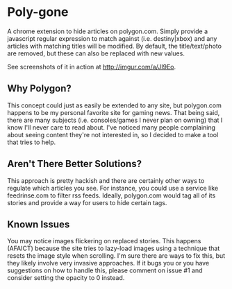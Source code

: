 Poly-gone
=========
A chrome extension to hide articles on polygon.com. Simply provide a javascript regular expression to match against (i.e. destiny|xbox) and any articles with matching titles will be modified. By default, the title/text/photo are removed, but these can also be replaced with new values.

See screenshots of it in action at http://imgur.com/a/JI9Eo.

Why Polygon?
------------
This concept could just as easily be extended to any site, but polygon.com happens to be my personal favorite site for gaming news. That being said, there are many subjects (i.e. consoles/games I never plan on owning) that I know I'll never care to read about. I've noticed many people complaining about seeing content they're not interested in, so I decided to make a tool that tries to help.

Aren't There Better Solutions?
------------------------------
This approach is pretty hackish and there are certainly other ways to regulate which articles you see. For instance, you could use a service like feedrinse.com to filter rss feeds. Ideally, polygon.com would tag all of its stories and provide a way for users to hide certain tags.

Known Issues
------------
You may notice images flickering on replaced stories. This happens (AFAICT) because the site tries to lazy-load images using a technique that resets the image style when scrolling. I'm sure there are ways to fix this, but they likely involve very invasive approaches. If it bugs you or you have suggestions on how to handle this, please comment on issue #1 and consider setting the opacity to 0 instead.
